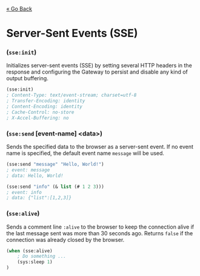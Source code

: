[&laquo; Go Back](./Expr.md)
# Server-Sent Events (SSE)


### (`sse:init`)
Initializes server-sent events (SSE) by setting several HTTP headers in the response and configuring the Gateway
to persist and disable any kind of output buffering.
```lisp
(sse:init)
; Content-Type: text/event-stream; charset=utf-8
; Transfer-Encoding: identity
; Content-Encoding: identity
; Cache-Control: no-store
; X-Accel-Buffering: no
```

### (`sse:send` [event-name] \<data>)
Sends the specified data to the browser as a server-sent event. If no event name is specified, the default event
name `message` will be used.
```lisp
(sse:send "message" "Hello, World!")
; event: message
; data: Hello, World!

(sse:send "info" (& list (# 1 2 3)))
; event: info
; data: {"list":[1,2,3]}
```

### (`sse:alive`)
Sends a comment line `:alive` to the browser to keep the connection alive if the last message sent was more than
30 seconds ago. Returns `false` if the connection was already closed by the browser.
```lisp
(when (sse:alive)
    ; Do something ...
    (sys:sleep 1)
)
```
